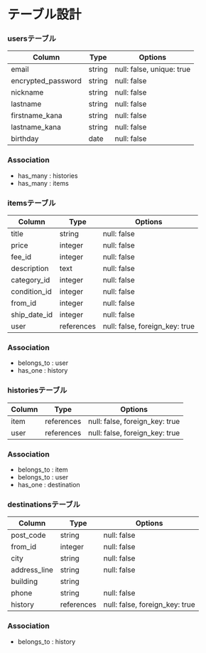 # テーブル設計

### usersテーブル

| Column              | Type   | Options                   |
| ------------------- | ------ | ------------------------- |
| email               | string | null: false, unique: true |
| encrypted_password  | string | null: false               |
| nickname            | string | null: false               |
| lastname            | string | null: false               |
| firstname_kana      | string | null: false               |
| lastname_kana       | string | null: false               |
| birthday            | date   | null: false               |

### Association
- has_many : histories
- has_many : items


### itemsテーブル

| Column       | Type       | Options                        |
| ------------ | ---------- | ------------------------------ |
| title        | string     | null: false                    |
| price        | integer    | null: false                    |
| fee_id       | integer    | null: false                    |
| description  | text       | null: false                    |
| category_id  | integer    | null: false                    |
| condition_id | integer    | null: false                    |
| from_id      | integer    | null: false                    |
| ship_date_id | integer    | null: false                    |
| user         | references | null: false, foreign_key: true |

### Association
- belongs_to : user
- has_one : history


### historiesテーブル

| Column    | Type       | Options                        |
| --------- | ---------- | ------------------------------ |
| item      | references | null: false, foreign_key: true |
| user      | references | null: false, foreign_key: true |

### Association
- belongs_to : item
- belongs_to : user
- has_one : destination


### destinationsテーブル
| Column       | Type       | Options                        |
| ------------ | ---------- | ------------------------------ |
| post_code    | string     | null: false                    |
| from_id      | integer    | null: false                    |
| city         | string     | null: false                    |
| address_line | string     | null: false                    |
| building     | string     |                                |
| phone        | string     | null: false                    |
| history      | references | null: false, foreign_key: true |

### Association
- belongs_to : history

